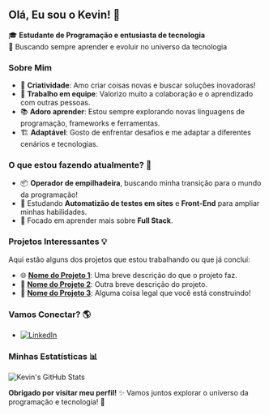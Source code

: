 ## Olá, Eu sou o Kevin! 👋

🎓 **Estudante de Programação e entusiasta de tecnologia**  
🚀 Buscando sempre aprender e evoluir no universo da tecnologia

### Sobre Mim

- 🎨 **Criatividade**: Amo criar coisas novas e buscar soluções inovadoras!
- 🤝 **Trabalho em equipe**: Valorizo muito a colaboração e o aprendizado com outras pessoas.
- 📚 **Adoro aprender**: Estou sempre explorando novas linguagens de programação, frameworks e ferramentas.
- 🏗️ **Adaptável**: Gosto de enfrentar desafios e me adaptar a diferentes cenários e tecnologias.

### O que estou fazendo atualmente? 🚧
- 📦 **Operador de empilhadeira**, buscando minha transição para o mundo da programação!
- 📘 Estudando **Automatizão de testes em sites** e **Front-End** para ampliar minhas habilidades.
- 🎯 Focado em aprender mais sobre **Full Stack**.

### Projetos Interessantes 💡
Aqui estão alguns dos projetos que estou trabalhando ou que já concluí:

- 🌐 **[Nome do Projeto 1](link-do-projeto)**: Uma breve descrição do que o projeto faz.
- 📱 **[Nome do Projeto 2](link-do-projeto)**: Outra breve descrição do projeto.
- 🤖 **[Nome do Projeto 3](link-do-projeto)**: Alguma coisa legal que você está construindo!

### Vamos Conectar? 🌎
- [![LinkedIn](https://img.shields.io/badge/-Kevin-blue?style=flat&logo=Linkedin&logoColor=white)](www.linkedin.com/in/kevin-davi-87821523b) 

### Minhas Estatísticas 📊

![Kevin's GitHub Stats](https://github-readme-stats.vercel.app/api?TechUsopp=TechUsopp&show_icons=true&theme=dracula)

**Obrigado por visitar meu perfil!** ✨ Vamos juntos explorar o universo da programação e tecnologia! 🚀
